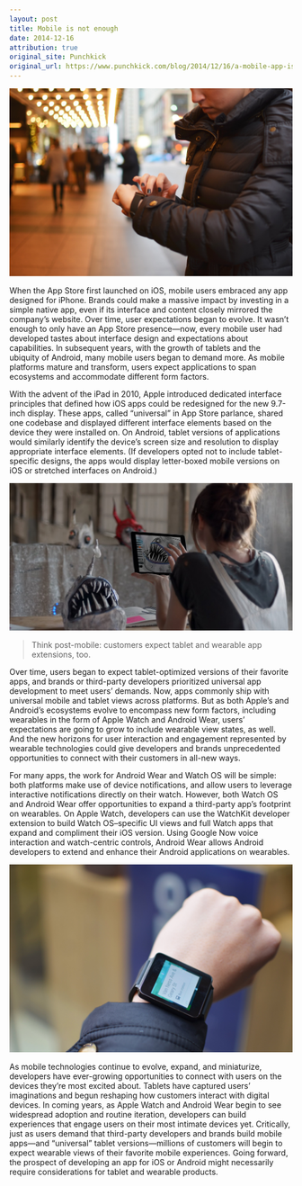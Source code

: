 ```yaml
---
layout: post
title: Mobile is not enough
date: 2014-12-16
attribution: true
original_site: Punchkick
original_url: https://www.punchkick.com/blog/2014/12/16/a-mobile-app-isnt-enough-users-expect-tablet-wearable-views
---
```


![](/assets/android-wear-wearable.jpg)

When the App Store first launched on iOS, mobile users embraced any app designed for iPhone. Brands could make a massive impact by investing in a simple native app, even if its interface and content closely mirrored the company’s website. Over time, user expectations began to evolve. It wasn’t enough to only have an App Store presence—now, every mobile user had developed tastes about interface design and expectations about capabilities. In subsequent years, with the growth of tablets and the ubiquity of Android, many mobile users began to demand more. As mobile platforms mature and transform, users expect applications to span ecosystems and accommodate different form factors.

With the advent of the iPad in 2010, Apple introduced dedicated interface principles that defined how iOS apps could be redesigned for the new 9.7-inch display. These apps, called “universal” in App Store parlance, shared one codebase and displayed different interface elements based on the device they were installed on. On Android, tablet versions of applications would similarly identify the device’s screen size and resolution to display appropriate interface elements. (If developers opted not to include tablet-specific designs, the apps would display letter-boxed mobile versions on iOS or stretched interfaces on Android.)

![](/assets/woman-using-ipad-air-2.jpeg)

> Think post-mobile: customers expect tablet and wearable app extensions, too.

Over time, users began to expect tablet-optimized versions of their favorite apps, and brands or third-party developers prioritized universal app development to meet users’ demands. Now, apps commonly ship with universal mobile and tablet views across platforms. But as both Apple’s and Android’s ecosystems evolve to encompass new form factors, including wearables in the form of Apple Watch and Android Wear, users’ expectations are going to grow to include wearable view states, as well. And the new horizons for user interaction and engagement represented by wearable technologies could give developers and brands unprecedented opportunities to connect with their customers in all-new ways.

For many apps, the work for Android Wear and Watch OS will be simple: both platforms make use of device notifications, and allow users to leverage interactive notifications directly on their watch. However, both Watch OS and Android Wear offer opportunities to expand a third-party app’s footprint on wearables. On Apple Watch, developers can use the WatchKit developer extension to build Watch OS–specific UI views and full Watch apps that expand and compliment their iOS version. Using Google Now voice interaction and watch-centric controls, Android Wear allows Android developers to extend and enhance their Android applications on wearables.

![](/assets/android-wear-apps.jpg)

As mobile technologies continue to evolve, expand, and miniaturize, developers have ever-growing opportunities to connect with users on the devices they’re most excited about. Tablets have captured users’ imaginations and begun reshaping how customers interact with digital devices. In coming years, as Apple Watch and Android Wear begin to see widespread adoption and routine iteration, developers can build experiences that engage users on their most intimate devices yet. Critically, just as users demand that third-party developers and brands build mobile apps—and “universal” tablet versions—millions of customers will begin to expect wearable views of their favorite mobile experiences. Going forward, the prospect of developing an app for iOS or Android might necessarily require considerations for tablet and wearable products.